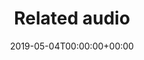 ---
title: 'Related audio'
field: 'cg.link.audio'
slug: 'cg-link-audio'
description: 'Enter related audio link (eg an audio about this item).'
required: False
date: '2019-05-04T00:00:00+00:00'
---